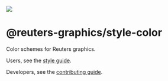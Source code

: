 ![](../../badge.svg)

# @reuters-graphics/style-color

Color schemes for Reuters graphics.

Users, see the [style guide](https://reuters-graphics.github.io/style/colors/).

Developers, see the [contributing guide](CONTRIBUTING.md).

